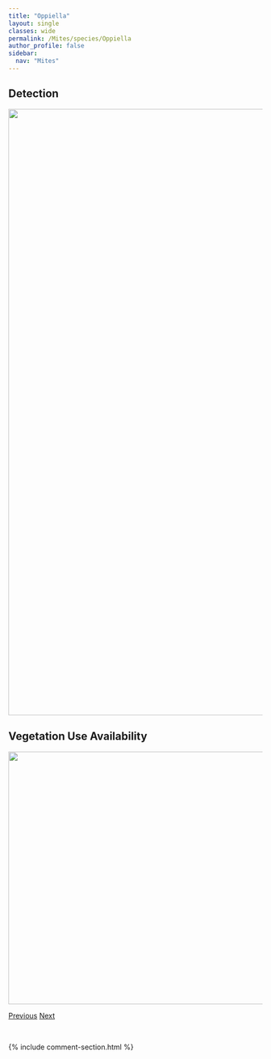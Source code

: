 ```yaml
---
title: "Oppiella"
layout: single
classes: wide
permalink: /Mites/species/Oppiella
author_profile: false
sidebar:
  nav: "Mites"
---
```


<h2>Detection</h2>

<a href="https://drive.google.com/uc?export=view&id=176Pd9V-tlhNHI_Hu-b3TUAXv-2Bt9z3x">
<img src="https://drive.google.com/uc?export=view&id=176Pd9V-tlhNHI_Hu-b3TUAXv-2Bt9z3x" height = "1200" width = "800">
</a>


<h2>Vegetation Use Availability</h2>

<a href="https://drive.google.com/uc?export=view&id=1v0v9tu6AObIibGaOXSNFPlHClUgFO2hq">
<img src="https://drive.google.com/uc?export=view&id=1v0v9tu6AObIibGaOXSNFPlHClUgFO2hq" height = "500" width = "1000">
</a>


<a href="/DevelopmentWebsite/Mites/species/OppiaSp2LML" class="pagination--pager" title="Oppia sp. 2 LML">Previous</a> <a href="/DevelopmentWebsite/Mites/species/OppiellaSp2DEW" class="pagination--pager" title="Oppiella sp. 2 DEW">Next</a>

<p>&nbsp;</p>

{% include comment-section.html %}
